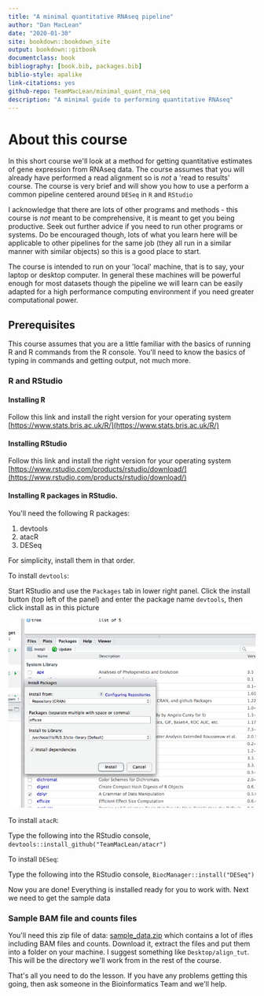 ```yaml
--- 
title: "A minimal quantitative RNAseq pipeline"
author: "Dan MacLean"
date: "2020-01-30"
site: bookdown::bookdown_site
output: bookdown::gitbook
documentclass: book
bibliography: [book.bib, packages.bib]
biblio-style: apalike
link-citations: yes
github-repo: TeamMacLean/minimal_quant_rna_seq
description: "A minimal guide to performing quantitative RNAseq"
---
```


# About this course

In this short course we'll look at a method for getting quantitative estimates of gene expression from RNAseq data. The course assumes that you will already have performed a read alignment so is _not_ a 'read to results' course. The course is very brief and will show you how to use a perform a common pipeline centered around `DESeq` in `R` and `RStudio`

I acknowledge that there are lots of other programs and methods - this course is _not_ meant to be comprehensive, it is meant to get you being productive. Seek out further advice if you need to run other programs or systems. Do be encouraged though, lots of what you learn here will be applicable to other pipelines for the same job (they all run in a similar manner with similar objects) so this is a good place to start. 

The course is intended to run on your 'local' machine, that is to say, your laptop or desktop computer. In general these machines will be powerful enough for most datasets though the pipeline we will learn can be easily adapted for a high performance computing environment if you need greater computational power.

## Prerequisites

This course assumes that you are a little familiar with the basics of running R and R commands from the R console. You'll need to know the basics of typing in commands and getting output, not much more. 


### R and RStudio

#### Installing R

Follow this link and install the right version for your operating system [https://www.stats.bris.ac.uk/R/](https://www.stats.bris.ac.uk/R/)

#### Installing RStudio

Follow this link and install the right version for your operating system [https://www.rstudio.com/products/rstudio/download/](https://www.rstudio.com/products/rstudio/download/)

#### Installing R packages in RStudio.

You'll need the following R packages:

  1. devtools
  2. atacR
  3. DESeq
  
For simplicity, install them in that order.

To install `devtools`:

Start RStudio and use the `Packages` tab in lower right panel. Click the install button (top left of the panel) and enter the package name `devtools`, then click install as in this picture

![Installing Packages](fig/package_install.png)

To install `atacR`:

Type the following into the RStudio console, `devtools::install_github("TeamMacLean/atacr")`

To install `DESeq`:

Type the following into the RStudio console, `BiocManager::install("DESeq")`


Now you are done! Everything is installed ready for you to work with. Next we need to get the sample data

### Sample BAM file and counts files

You'll need this zip file of data: [sample_data.zip](https://github.com/TeamMacLean/minimal_quantitative_rnaseq/blob/master/sample_data/sample_data.zip) which contains a lot of ifles including BAM files and counts. Download it, extract the files and put them into a folder on your machine. I suggest something like `Desktop/align_tut`. This will be the directory we'll work from in the rest of the course.

That's all you need to do the lesson. If you have any problems getting this going, then ask someone in the Bioinformatics Team and we'll help.



